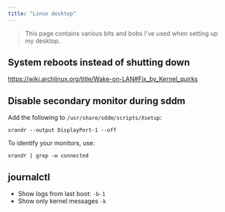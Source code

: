 ```yaml
---
title: "Linux desktop"
---
```


> This page contains various bits and bobs I've used when setting up my desktop.

## System reboots instead of shutting down

https://wiki.archlinux.org/title/Wake-on-LAN#Fix_by_Kernel_quirks

## Disable secondary monitor during sddm

Add the following to `/usr/share/sddm/scripts/Xsetup`:

```
xrandr --output DisplayPort-1 --off
```

To identify your monitors, use:

```
xrandr | grep -w connected
```

## journalctl

- Show logs from last boot: `-b-1`
- Show only kernel messages `-k`
